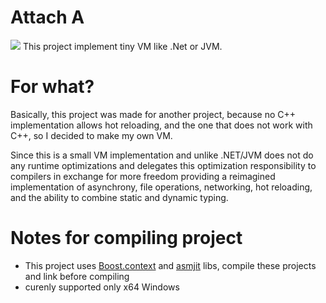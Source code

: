 # Attach A
![](https://tokei.rs/b1/github/GParcade/AttachA)
This project implement tiny VM like .Net or JVM.

# For what?
Basically, this project was made for another project, because no C++ implementation allows hot reloading, and the one that does not work with C++, so I decided to make my own VM.

Since this is a small VM implementation and unlike .NET/JVM does not do any runtime optimizations and delegates this optimization responsibility to compilers in exchange for more freedom providing a reimagined implementation of asynchrony, file operations, networking, hot reloading, and the ability to combine static and dynamic typing.

# Notes for compiling project
- This project uses [Boost.context](www.boost.org) and [asmjit](https://github.com/asmjit/asmjit) libs, compile these projects and link before compiling
- curenly supported only x64 Windows